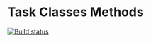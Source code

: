 # Task Classes Methods

[![Build status](https://ci.appveyor.com/api/projects/status/aog5d2rqqltu52rx?svg=true)](https://ci.appveyor.com/project/Nikoivan/classes-inheritance-80r35)
